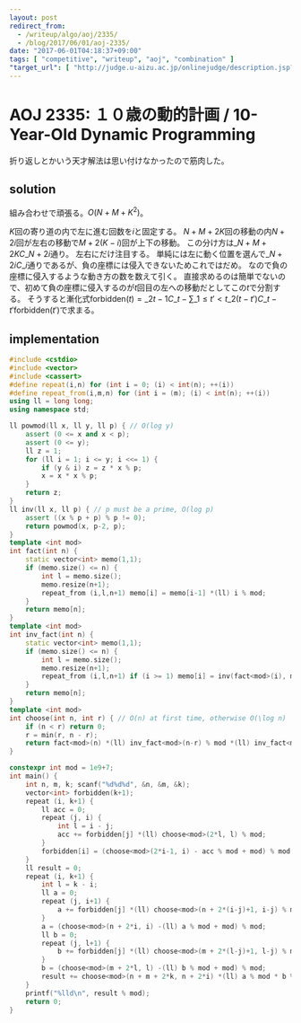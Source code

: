 ```yaml
---
layout: post
redirect_from:
  - /writeup/algo/aoj/2335/
  - /blog/2017/06/01/aoj-2335/
date: "2017-06-01T04:18:37+09:00"
tags: [ "competitive", "writeup", "aoj", "combination" ]
"target_url": [ "http://judge.u-aizu.ac.jp/onlinejudge/description.jsp?id=2335" ]
---
```


# AOJ 2335: １０歳の動的計画 / 10-Year-Old Dynamic Programming

折り返しとかいう天才解法は思い付けなかったので筋肉した。

## solution

組み合わせで頑張る。$O(N+M+K^2)$。

$K$回の寄り道の内で左に進む回数を$i$と固定する。
$N+M+2K$回の移動の内$N+2i$回が左右の移動で$M+2(K-i)$回が上下の移動。
この分け方は${}\_{N+M+2K}C\_{N+2i}$通り。
左右にだけ注目する。
単純には左に動く位置を選んで${}\_{N+2i}C\_i$通りであるが、負の座標には侵入できないためこれではだめ。
なので負の座標に侵入するような動き方の数を数えて引く。
直接求めるのは簡単でないので、初めて負の座標に侵入するのが$t$回目の左への移動だとしてこの$t$で分割する。
そうすると漸化式$\mathrm{forbidden}(t) = {}\_{2t-1}C\_t - \sum\_{1 \le t' \lt t} {}\_{2(t-t')}C\_{t-t'} \mathrm{forbidden}(t')$で求まる。

## implementation

``` c++
#include <cstdio>
#include <vector>
#include <cassert>
#define repeat(i,n) for (int i = 0; (i) < int(n); ++(i))
#define repeat_from(i,m,n) for (int i = (m); (i) < int(n); ++(i))
using ll = long long;
using namespace std;

ll powmod(ll x, ll y, ll p) { // O(log y)
    assert (0 <= x and x < p);
    assert (0 <= y);
    ll z = 1;
    for (ll i = 1; i <= y; i <<= 1) {
        if (y & i) z = z * x % p;
        x = x * x % p;
    }
    return z;
}
ll inv(ll x, ll p) { // p must be a prime, O(log p)
    assert ((x % p + p) % p != 0);
    return powmod(x, p-2, p);
}
template <int mod>
int fact(int n) {
    static vector<int> memo(1,1);
    if (memo.size() <= n) {
        int l = memo.size();
        memo.resize(n+1);
        repeat_from (i,l,n+1) memo[i] = memo[i-1] *(ll) i % mod;
    }
    return memo[n];
}
template <int mod>
int inv_fact(int n) {
    static vector<int> memo(1,1);
    if (memo.size() <= n) {
        int l = memo.size();
        memo.resize(n+1);
        repeat_from (i,l,n+1) if (i >= 1) memo[i] = inv(fact<mod>(i), mod);
    }
    return memo[n];
}
template <int mod>
int choose(int n, int r) { // O(n) at first time, otherwise O(\log n)
    if (n < r) return 0;
    r = min(r, n - r);
    return fact<mod>(n) *(ll) inv_fact<mod>(n-r) % mod *(ll) inv_fact<mod>(r) % mod;
}

constexpr int mod = 1e9+7;
int main() {
    int n, m, k; scanf("%d%d%d", &n, &m, &k);
    vector<int> forbidden(k+1);
    repeat (i, k+1) {
        ll acc = 0;
        repeat (j, i) {
            int l = i - j;
            acc += forbidden[j] *(ll) choose<mod>(2*l, l) % mod;
        }
        forbidden[i] = (choose<mod>(2*i-1, i) - acc % mod + mod) % mod;
    }
    ll result = 0;
    repeat (i, k+1) {
        int l = k - i;
        ll a = 0;
        repeat (j, i+1) {
            a += forbidden[j] *(ll) choose<mod>(n + 2*(i-j)+1, i-j) % mod;
        }
        a = (choose<mod>(n + 2*i, i) -(ll) a % mod + mod) % mod;
        ll b = 0;
        repeat (j, l+1) {
            b += forbidden[j] *(ll) choose<mod>(m + 2*(l-j)+1, l-j) % mod;
        }
        b = (choose<mod>(m + 2*l, l) -(ll) b % mod + mod) % mod;
        result += choose<mod>(n + m + 2*k, n + 2*i) *(ll) a % mod * b % mod;
    }
    printf("%lld\n", result % mod);
    return 0;
}
```
